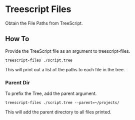 # Treescript Files
Obtain the File Paths from TreeScript.

## How To
Provide the TreeScript file as an argument to treescript-files.
```
treescript-files ./script.tree
```
This will print out a list of the paths to each file in the tree.

### Parent Dir
To prefix the Tree, add the parent argument.
```
treescript-files ./script.tree --parent=~/projects/
```
This will add the parent directory to all files printed.
